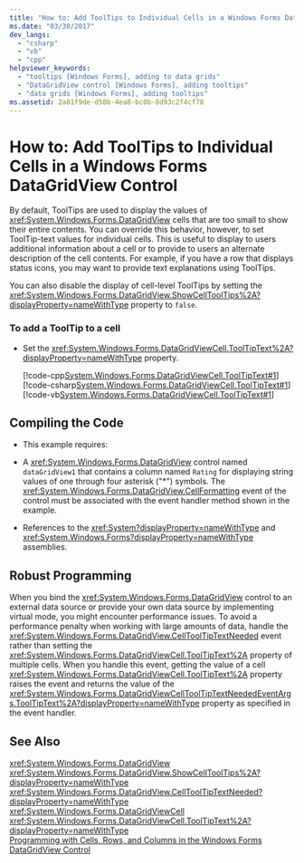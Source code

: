 ```yaml
---
title: "How to: Add ToolTips to Individual Cells in a Windows Forms DataGridView Control"
ms.date: "03/30/2017"
dev_langs: 
  - "csharp"
  - "vb"
  - "cpp"
helpviewer_keywords: 
  - "tooltips [Windows Forms], adding to data grids"
  - "DataGridView control [Windows Forms], adding tooltips"
  - "data grids [Windows Forms], adding tooltips"
ms.assetid: 2a81f9de-d58b-4ea8-bc0b-8d93c2f4cf78
---
```

# How to: Add ToolTips to Individual Cells in a Windows Forms DataGridView Control
By default, ToolTips are used to display the values of <xref:System.Windows.Forms.DataGridView> cells that are too small to show their entire contents. You can override this behavior, however, to set ToolTip-text values for individual cells. This is useful to display to users additional information about a cell or to provide to users an alternate description of the cell contents. For example, if you have a row that displays status icons, you may want to provide text explanations using ToolTips.  
  
 You can also disable the display of cell-level ToolTips by setting the <xref:System.Windows.Forms.DataGridView.ShowCellToolTips%2A?displayProperty=nameWithType> property to `false`.  
  
### To add a ToolTip to a cell  
  
- Set the <xref:System.Windows.Forms.DataGridViewCell.ToolTipText%2A?displayProperty=nameWithType> property.  
  
   [!code-cpp[System.Windows.Forms.DataGridViewCell.ToolTipText#1](../../../../samples/snippets/cpp/VS_Snippets_Winforms/System.Windows.Forms.DataGridViewCell.ToolTipText/cpp/datagridviewcell.tooltiptext.cpp#1)]
   [!code-csharp[System.Windows.Forms.DataGridViewCell.ToolTipText#1](../../../../samples/snippets/csharp/VS_Snippets_Winforms/System.Windows.Forms.DataGridViewCell.ToolTipText/CS/datagridviewcell.tooltiptext.cs#1)]
   [!code-vb[System.Windows.Forms.DataGridViewCell.ToolTipText#1](../../../../samples/snippets/visualbasic/VS_Snippets_Winforms/System.Windows.Forms.DataGridViewCell.ToolTipText/VB/datagridviewcell.tooltiptext.vb#1)]  
  
## Compiling the Code  
  
- This example requires:  
  
- A <xref:System.Windows.Forms.DataGridView> control named `dataGridView1` that contains a column named `Rating` for displaying string values of one through four asterisk ("*") symbols. The <xref:System.Windows.Forms.DataGridView.CellFormatting> event of the control must be associated with the event handler method shown in the example.  
  
- References to the <xref:System?displayProperty=nameWithType> and <xref:System.Windows.Forms?displayProperty=nameWithType> assemblies.  
  
## Robust Programming  
 When you bind the <xref:System.Windows.Forms.DataGridView> control to an external data source or provide your own data source by implementing virtual mode, you might encounter performance issues. To avoid a performance penalty when working with large amounts of data, handle the <xref:System.Windows.Forms.DataGridView.CellToolTipTextNeeded> event rather than setting the <xref:System.Windows.Forms.DataGridViewCell.ToolTipText%2A> property of multiple cells. When you handle this event, getting the value of a cell <xref:System.Windows.Forms.DataGridViewCell.ToolTipText%2A> property raises the event and returns the value of the <xref:System.Windows.Forms.DataGridViewCellToolTipTextNeededEventArgs.ToolTipText%2A?displayProperty=nameWithType> property as specified in the event handler.  
  
## See Also  
 <xref:System.Windows.Forms.DataGridView>  
 <xref:System.Windows.Forms.DataGridView.ShowCellToolTips%2A?displayProperty=nameWithType>  
 <xref:System.Windows.Forms.DataGridView.CellToolTipTextNeeded?displayProperty=nameWithType>  
 <xref:System.Windows.Forms.DataGridViewCell>  
 <xref:System.Windows.Forms.DataGridViewCell.ToolTipText%2A?displayProperty=nameWithType>  
 [Programming with Cells, Rows, and Columns in the Windows Forms DataGridView Control](../../../../docs/framework/winforms/controls/programming-with-cells-rows-and-columns-in-the-datagrid.md)
